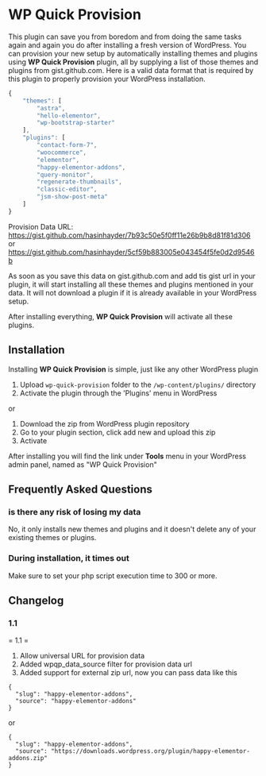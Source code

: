 # WP Quick Provision 

This plugin can save you from boredom and from doing the same tasks again and again you do after installing a fresh version of WordPress. You can provision your new setup by automatically installing themes and plugins using **WP Quick Provision** plugin, all by supplying a list of those themes and plugins from gist.github.com. Here is a valid data format that is required by this plugin to properly provision your WordPress installation.

```js
{
    "themes": [
        "astra",
        "hello-elementor",
        "wp-bootstrap-starter"
    ],
    "plugins": [
        "contact-form-7",
        "woocommerce",
        "elementor",
        "happy-elementor-addons",
        "query-monitor",
        "regenerate-thumbnails",
        "classic-editor",
        "jsm-show-post-meta"
    ]
}
```

Provision Data URL: https://gist.github.com/hasinhayder/7b93c50e5f0ff11e26b9b8d81f81d306 or https://gist.github.com/hasinhayder/5cf59b883005e043454f5fe0d2d9546b

As soon as you save this data on gist.github.com and add tis gist url in your plugin, it will start installing all these themes and plugins mentioned in your data. It will not download a plugin if it is already available in your WordPress setup.

After installing everything, **WP Quick Provision** will activate all these plugins.


## Installation 

Installing **WP Quick Provision** is simple, just like any other WordPress plugin

1. Upload `wp-quick-provision` folder to the `/wp-content/plugins/` directory
2. Activate the plugin through the 'Plugins' menu in WordPress

or

1. Download the zip from WordPress plugin repository
2. Go to your plugin section, click add new and upload this zip
3. Activate

After installing you will find the link under **Tools** menu in your WordPress admin panel, named as "WP Quick Provision"

## Frequently Asked Questions

### is there any risk of losing my data 

No, it only installs new themes and plugins and it doesn't delete any of your existing themes or plugins.

### During installation, it times out 

Make sure to set your php script execution time to 300 or more.

## Changelog 

### 1.1 
= 1.1 =
1. Allow universal URL for provision data
2. Added wpqp_data_source filter for provision data url
3. Added support for external zip url, now you can pass data like this
```
{
  "slug": "happy-elementor-addons",
  "source": "happy-elementor-addons"
}
```
or
```
{
  "slug": "happy-elementor-addons",
  "source": "https://downloads.wordpress.org/plugin/happy-elementor-addons.zip"
}
```